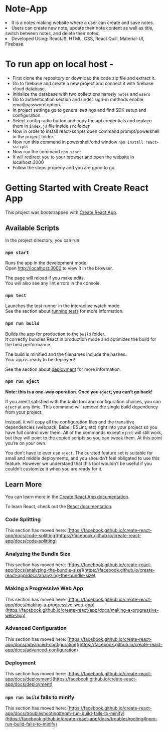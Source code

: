 # Note-App

   <li>It is a notes making website where a user can create and save notes.</li>
   <li>Users can create new note, update their note content as well as title, switch between 
       notes, and delete their notes.</li>
   <li>Developed Using: ReactJS, HTML, CSS, React Quill, Material-UI, Firebase.

# To run app on local host -
   
   <ul>
  <li> First clone the repository or download the code zip file and extract it. </li>
  <li> Go to firebase and create a new project and connect it with firebase cloud database. </li>
  <li> Initialize the database with two collections namely <code>notes</code> and <code>users</code> </li>
  <li> Go to authentication section and under sign-in methods enable email/password option.</li>
  <li> In project settings go to general settings and find SDK setup and configuration. </li>
  <li> Select config radio button and copy the api credentials and replace them in <code>index.js</code> file inside <code>src</code> folder </li>
  <li> Now in order to install react-scripts open command prompt/powershell in the project folder.</li>
  <li> Now run this command in powershell/cmd window <code>npm install react-scripts</code></li>
  <li> Now run the command <code>npm start</code> </li>
  <li> It will redirect you to your browser and open the website in localhost:3000 </li>
  <li> Follow the steps properly and you are good to go. </li>
  </ul>
   

# Getting Started with Create React App

This project was bootstrapped with [Create React App](https://github.com/facebook/create-react-app).

## Available Scripts

In the project directory, you can run:

### `npm start`

Runs the app in the development mode.\
Open [http://localhost:3000](http://localhost:3000) to view it in the browser.

The page will reload if you make edits.\
You will also see any lint errors in the console.

### `npm test`

Launches the test runner in the interactive watch mode.\
See the section about [running tests](https://facebook.github.io/create-react-app/docs/running-tests) for more information.

### `npm run build`

Builds the app for production to the `build` folder.\
It correctly bundles React in production mode and optimizes the build for the best performance.

The build is minified and the filenames include the hashes.\
Your app is ready to be deployed!

See the section about [deployment](https://facebook.github.io/create-react-app/docs/deployment) for more information.

### `npm run eject`

**Note: this is a one-way operation. Once you `eject`, you can’t go back!**

If you aren’t satisfied with the build tool and configuration choices, you can `eject` at any time. This command will remove the single build dependency from your project.

Instead, it will copy all the configuration files and the transitive dependencies (webpack, Babel, ESLint, etc) right into your project so you have full control over them. All of the commands except `eject` will still work, but they will point to the copied scripts so you can tweak them. At this point you’re on your own.

You don’t have to ever use `eject`. The curated feature set is suitable for small and middle deployments, and you shouldn’t feel obligated to use this feature. However we understand that this tool wouldn’t be useful if you couldn’t customize it when you are ready for it.

## Learn More

You can learn more in the [Create React App documentation](https://facebook.github.io/create-react-app/docs/getting-started).

To learn React, check out the [React documentation](https://reactjs.org/).

### Code Splitting

This section has moved here: [https://facebook.github.io/create-react-app/docs/code-splitting](https://facebook.github.io/create-react-app/docs/code-splitting)

### Analyzing the Bundle Size

This section has moved here: [https://facebook.github.io/create-react-app/docs/analyzing-the-bundle-size](https://facebook.github.io/create-react-app/docs/analyzing-the-bundle-size)

### Making a Progressive Web App

This section has moved here: [https://facebook.github.io/create-react-app/docs/making-a-progressive-web-app](https://facebook.github.io/create-react-app/docs/making-a-progressive-web-app)

### Advanced Configuration

This section has moved here: [https://facebook.github.io/create-react-app/docs/advanced-configuration](https://facebook.github.io/create-react-app/docs/advanced-configuration)

### Deployment

This section has moved here: [https://facebook.github.io/create-react-app/docs/deployment](https://facebook.github.io/create-react-app/docs/deployment)

### `npm run build` fails to minify

This section has moved here: [https://facebook.github.io/create-react-app/docs/troubleshooting#npm-run-build-fails-to-minify](https://facebook.github.io/create-react-app/docs/troubleshooting#npm-run-build-fails-to-minify)
